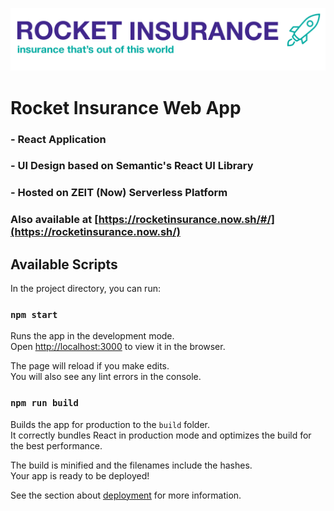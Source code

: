 ![Rocket Insurance Logo](https://github.com/jtabalujan2/rocketinsurance/blob/master/src/assets/rocketinsurancelogo2.png)
# Rocket Insurance Web App 

### - React Application 
### - UI Design based on Semantic's React UI Library
### - Hosted on ZEIT (Now) Serverless Platform

### Also available at [https://rocketinsurance.now.sh/#/](https://rocketinsurance.now.sh/)

## Available Scripts

In the project directory, you can run:

### `npm start`

Runs the app in the development mode.<br />
Open [http://localhost:3000](http://localhost:3000) to view it in the browser.

The page will reload if you make edits.<br />
You will also see any lint errors in the console.

### `npm run build`

Builds the app for production to the `build` folder.<br />
It correctly bundles React in production mode and optimizes the build for the best performance.

The build is minified and the filenames include the hashes.<br />
Your app is ready to be deployed!

See the section about [deployment](https://facebook.github.io/create-react-app/docs/deployment) for more information.


